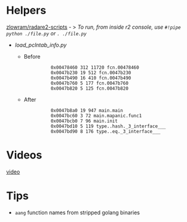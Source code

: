 <!-- TITLE: Go reversing-->

# Helpers
[zlowram/radare2-scripts](https://github.com/zlowram/radare2-scripts/tree/master/go_helpers)
	- > *To run, from inside r2 console, use `#!pipe python ./file.py` or `. ./file.py`*

- _load_pclntab_info.py_
	- Before

					0x00478460 312 11720 fcn.00478460
					0x0047b230 19 512 fcn.0047b230
					0x0047b490 16 410 fcn.0047b490
					0x0047b760 5 177 fcn.0047b760
					0x0047b820 5 125 fcn.0047b820

	- After

					0x0047b8a0 19 947 main.main
					0x0047bc60 3 72 main.mapanic.func1
					0x0047bcb0 7 96 main.init
					0x0047bd10 5 119 type..hash._3_interface___
					0x0047bd90 8 176 type..eq._3_interface___
# Videos
[video](https://www.youtube.com/watch?v=PRLOlY4IKeA)

# Tips
- `aang` function names from stripped golang binaries